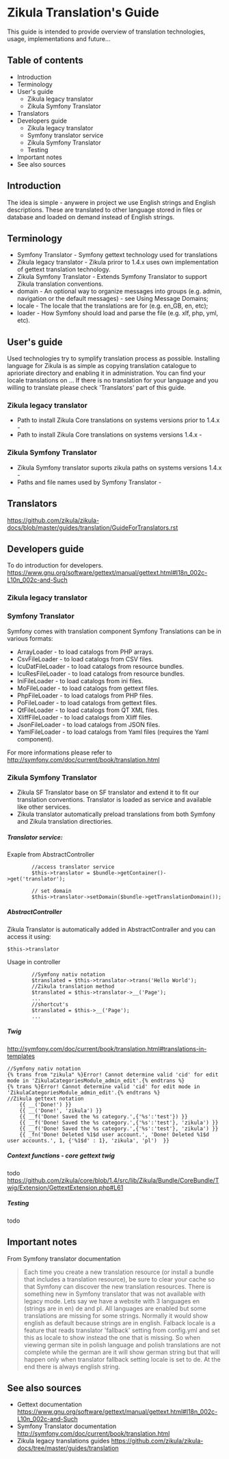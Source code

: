 Zikula Translation's Guide
=================

This guide is intended to provide overview of translation technologies, usage, implementations and future...

## Table of contents

* Introduction
* Terminology
* User's guide 
	* Zikula legacy translator
	* Zikula Symfony Translator
* Translators
* Developers guide
	* Zikula legacy translator
	* Symfony translator service
	* Zikula Symfony Translator
	* Testing
* Important notes
* See also sources



## Introduction  
The idea is simple - anywere in project we use English strings and English descriptions.
These are translated to other language stored in files or database and loaded on demand instead of English strings. 

## Terminology
* Symfony Translator - Symfony gettext technology used for translations 
* Zikula legacy translator - Zikula priror to 1.4.x uses own implementation of gettext translation technology. 
* Zikula Symfony Translator - Extends Symfony Translator to support Zikula translation conventions. 
* domain - An optional way to organize messages into groups (e.g. admin, navigation or the default messages) - see Using Message Domains;
* locale - The locale that the translations are for (e.g. en_GB, en, etc);
* loader - How Symfony should load and parse the file (e.g. xlf, php, yml, etc).


## User's guide
Used technologies try to symplify translation process as possible. Installing language for Zikula is as simple as copying translation catalogue to aprioriate directory and enabling it in administration.
You can find your locale translations on ... If there is no translation for your language and you willing to translate please check 'Translators' part of this guide. 
### Zikula legacy translator

* Path to install Zikula Core translations on systems versions prior to 1.4.x -
* Path to install Zikula Core translations on systems versions 1.4.x -
 
### Zikula Symfony Translator

* Zikula Symfony translator suports zikula paths on systems versions 1.4.x -
* Paths and file names used by Symfony Translator - 

## Translators

https://github.com/zikula/zikula-docs/blob/master/guides/translation/GuideForTranslators.rst 

## Developers guide

To do introduction for developers.
https://www.gnu.org/software/gettext/manual/gettext.html#I18n_002c-L10n_002c-and-Such

### Zikula legacy translator

### Symfony Translator

Symfony comes with translation component Symfony Translations can be in various formats:
* ArrayLoader - to load catalogs from PHP arrays.
* CsvFileLoader - to load catalogs from CSV files.
* IcuDatFileLoader - to load catalogs from resource bundles.
* IcuResFileLoader - to load catalogs from resource bundles.
* IniFileLoader - to load catalogs from ini files.
* MoFileLoader - to load catalogs from gettext files.
* PhpFileLoader - to load catalogs from PHP files.
* PoFileLoader - to load catalogs from gettext files.
* QtFileLoader - to load catalogs from QT XML files.
* XliffFileLoader - to load catalogs from Xliff files.
* JsonFileLoader - to load catalogs from JSON files.
* YamlFileLoader - to load catalogs from Yaml files (requires the Yaml component). 

For more informations please refer to http://symfony.com/doc/current/book/translation.html 

### Zikula Symfony Translator

* Zikula SF Translator base on SF translator and extend it to fit our translation conventions. Translator is loaded as service and available like other services.
* Zikula translator automatically preload translations from both Symfony and Zikula translation directiories.

##### Translator service:
Exaple from AbstractController

```
		//access translator service
		$this->translator = $bundle->getContainer()->get('translator');
		
		// set domain 
		$this->translator->setDomain($bundle->getTranslationDomain());
```

##### AbstractController

Zikula Translator is automatically added in AbstractContraller and you can access it using:
 
```
$this->translator
```

Usage in controller

```
		//Symfony nativ notation
        $translated = $this->translator->trans('Hello World');
        //Zikula translation method
        $translated = $this->translator->__('Page');
        ...
        //shortcut's
        $translated = $this->__('Page');
        ...
```

##### Twig

http://symfony.com/doc/current/book/translation.html#translations-in-templates
```
//Symfony nativ notation
{% trans from "zikula" %}Error! Cannot determine valid 'cid' for edit mode in 'ZikulaCategoriesModule_admin_edit'.{% endtrans %}
{% trans %}Error! Cannot determine valid 'cid' for edit mode in 'ZikulaCategoriesModule_admin_edit'.{% endtrans %}
//Zikula gettext notation
    {{ __('Done!') }}
    {{ __('Done!', 'zikula') }}
    {{ __f('Done! Saved the %s category.',{'%s':'test'}) }}
    {{ __f('Done! Saved the %s category.',{'%s':'test'}, 'zikula') }}
    {{ __f('Done! Saved the %s category.',{'%s':'test'}, 'zikula') }}
    {{ _fn('Done! Deleted %1$d user account.', 'Done! Deleted %1$d user accounts.', 1, {'%1$d' : 1}, 'zikula', 'pl')  }}
```

##### Context functions - core gettext twig

todo 
https://github.com/zikula/core/blob/1.4/src/lib/Zikula/Bundle/CoreBundle/Twig/Extension/GettextExtension.php#L61

##### Testing

todo

## Important notes
From Symfony translator documentation
>Each time you create a new translation resource (or install a bundle that includes a translation resource), be sure to clear your cache so that Symfony can discover the new translation resources.
There is something new in Symfony translator that was not available with legacy mode. Lets say we have a website with 3 languages en (strings are in en) de and pl. All languages are enabled but some translations are missing for some strings. Normally it would show english as default because strings are in english. Falback locale is a feature that reads translator 'fallback' setting from config.yml and set this as locale to show instead the one that is missing. So when viewing german site in polish language and polish translations are not complete while the german are it will show german string but that will happen only when translator fallback setting locale is set to de. At the end there is always english string.

## See also sources
* Gettext documentation https://www.gnu.org/software/gettext/manual/gettext.html#I18n_002c-L10n_002c-and-Such
* Symfony Translator documentation http://symfony.com/doc/current/book/translation.html 
* Zikula legacy translations guides https://github.com/zikula/zikula-docs/tree/master/guides/translation
